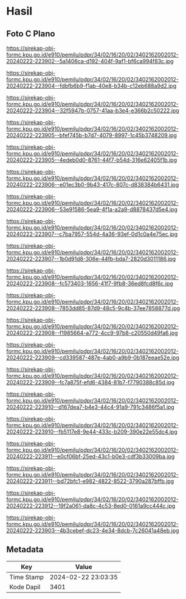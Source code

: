 # Hasil

## Foto C Plano

https://sirekap-obj-formc.kpu.go.id/e910/pemilu/pdpr/34/02/16/20/02/3402162002012-20240222-223902--5a1406ca-d192-404f-9af1-bf6ca994f83c.jpg

https://sirekap-obj-formc.kpu.go.id/e910/pemilu/pdpr/34/02/16/20/02/3402162002012-20240222-223904--fdbfb6b9-f1ab-40e8-b34b-c12eb688a9d2.jpg

https://sirekap-obj-formc.kpu.go.id/e910/pemilu/pdpr/34/02/16/20/02/3402162002012-20240222-223904--32f5947b-0757-41aa-b3e4-e366b2c50222.jpg

https://sirekap-obj-formc.kpu.go.id/e910/pemilu/pdpr/34/02/16/20/02/3402162002012-20240222-223905--bfef745b-b7d7-4079-8997-1c45b3748209.jpg

https://sirekap-obj-formc.kpu.go.id/e910/pemilu/pdpr/34/02/16/20/02/3402162002012-20240222-223905--4edeb0d0-8761-44f7-b54d-316e62405f1b.jpg

https://sirekap-obj-formc.kpu.go.id/e910/pemilu/pdpr/34/02/16/20/02/3402162002012-20240222-223906--e01ec3b0-9b43-417c-807c-d838384b6431.jpg

https://sirekap-obj-formc.kpu.go.id/e910/pemilu/pdpr/34/02/16/20/02/3402162002012-20240222-223906--53e91586-5ea9-4f1a-a2a9-d8878437d5e4.jpg

https://sirekap-obj-formc.kpu.go.id/e910/pemilu/pdpr/34/02/16/20/02/3402162002012-20240222-223907--c7ba7957-554d-4a36-93ef-0d1c0a4e75ec.jpg

https://sirekap-obj-formc.kpu.go.id/e910/pemilu/pdpr/34/02/16/20/02/3402162002012-20240222-223907--1b0d91d8-306e-44fb-bda7-2820d3011186.jpg

https://sirekap-obj-formc.kpu.go.id/e910/pemilu/pdpr/34/02/16/20/02/3402162002012-20240222-223908--fc573403-1656-41f7-9fb8-36ed8fcd8f6c.jpg

https://sirekap-obj-formc.kpu.go.id/e910/pemilu/pdpr/34/02/16/20/02/3402162002012-20240222-223908--7853dd85-87d9-48c5-9c4b-37ee7858877d.jpg

https://sirekap-obj-formc.kpu.go.id/e910/pemilu/pdpr/34/02/16/20/02/3402162002012-20240222-223908--f1985664-a772-4cc9-97b8-c20550d49fa6.jpg

https://sirekap-obj-formc.kpu.go.id/e910/pemilu/pdpr/34/02/16/20/02/3402162002012-20240222-223909--cd339587-487e-4ab0-a9b9-0b187eeae52e.jpg

https://sirekap-obj-formc.kpu.go.id/e910/pemilu/pdpr/34/02/16/20/02/3402162002012-20240222-223909--fc7a875f-efd6-4384-81b7-f7790388c85d.jpg

https://sirekap-obj-formc.kpu.go.id/e910/pemilu/pdpr/34/02/16/20/02/3402162002012-20240222-223910--d167dea7-b4e3-44c4-91a9-791c3486f5a1.jpg

https://sirekap-obj-formc.kpu.go.id/e910/pemilu/pdpr/34/02/16/20/02/3402162002012-20240222-223910--fb5117e8-9e44-433c-b209-390e22e55dc4.jpg

https://sirekap-obj-formc.kpu.go.id/e910/pemilu/pdpr/34/02/16/20/02/3402162002012-20240222-223911--e0cf06bf-25ed-43c1-b0e3-cdf3b33009ba.jpg

https://sirekap-obj-formc.kpu.go.id/e910/pemilu/pdpr/34/02/16/20/02/3402162002012-20240222-223911--bd72bfc1-e982-4822-8522-3790a287bffb.jpg

https://sirekap-obj-formc.kpu.go.id/e910/pemilu/pdpr/34/02/16/20/02/3402162002012-20240222-223912--19f2a061-da8c-4c53-8ed0-0161a9cc444c.jpg

https://sirekap-obj-formc.kpu.go.id/e910/pemilu/pdpr/34/02/16/20/02/3402162002012-20240222-223903--4b3cebef-dc23-4e34-8dcb-7c26041a48eb.jpg


## Metadata

| Key        | Value               |
| ---------- | ------------------- |
| Time Stamp | 2024-02-22 23:03:35 |
| Kode Dapil | 3401                |



